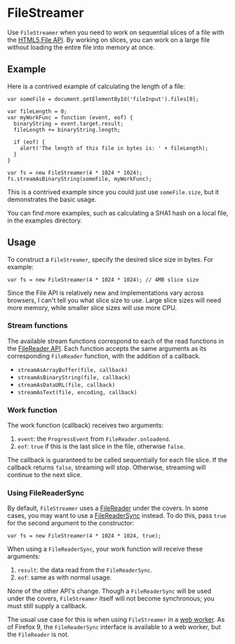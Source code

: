 FileStreamer
============

Use `FileStreamer` when you need to work on sequential slices of a file with the
[HTML5 File API](http://www.w3.org/TR/FileAPI/). By working on slices, you can
work on a large file without loading the entire file into memory at once.

Example
-------
Here is a contrived example of calculating the length of a file:

    var someFile = document.getElementById('fileInput').files[0];

    var fileLength = 0;
    var myWorkFunc = function (event, eof) {
      binaryString = event.target.result;
      fileLength += binaryString.length;

      if (eof) {
        alert('The length of this file in bytes is: ' + fileLength);
      }
    }

    var fs = new FileStreamer(4 * 1024 * 1024);
    fs.streamAsBinaryString(someFile, myWorkFunc);

This is a contrived example since you could just use `someFile.size`, but it
demonstrates the basic usage.

You can find more examples, such as calculating a SHA1 hash on a local file,
in the examples directory.

Usage
-----
To construct a `FileStreamer`, specify the desired slice size in bytes. For
example:

    var fs = new FileStreamer(4 * 1024 * 1024); // 4MB slice size

Since the File API is relatively new and implementations vary across
browsers, I can't tell you what slice size to use. Large slice sizes will
need more memory, while smaller slice sizes will use more CPU.

### Stream functions
The available stream functions correspond to each of the read functions in
the [FileReader API](https://developer.mozilla.org/en/DOM/FileReader). Each
function accepts the same arguments as its corresponding `FileReader` function,
with the addition of a callback.

  - `streamAsArrayBuffer(file, callback)`
  - `streamAsBinaryString(file, callback)`
  - `streamAsDataURL(file, callback)`
  - `streamAsText(file, encoding, callback)`

### Work function
The work function (callback) receives two arguments:

  1. `event`: the `ProgressEvent` from `FileReader.onloadend`.
  2. `eof`: `true` if this is the last slice in the file, otherwise `false`.

The callback is guaranteed to be called sequentially for each file slice. If
the callback returns `false`, streaming will stop. Otherwise, streaming will
continue to the next slice.

### Using FileReaderSync
By default, `FileStreamer` uses a [FileReader](https://developer.mozilla.org/en/DOM/FileReader)
under the covers. In some cases, you may want to use a [FileReaderSync](https://developer.mozilla.org/en/DOM/FileReaderSync)
instead. To do this, pass `true` for the second argument to the constructor:

    var fs = new FileStreamer(4 * 1024 * 1024, true);

When using a `FileReaderSync`, your work function will receive these arguments:

  1. `result`: the data read from the `FileReaderSync`.
  2. `eof`: same as with normal usage.

None of the other API's change. Though a `FileReaderSync` will be used under the
covers, `FileStreamer` itself will not become synchronous; you must still supply
a callback.

The usual use case for this is when using `FileStreamer` in a [web worker](https://developer.mozilla.org/En/Using_web_workers).
As of Firefox 9, the `FileReaderSync` interface is available to a web worker,
but the `FileReader` is not.

